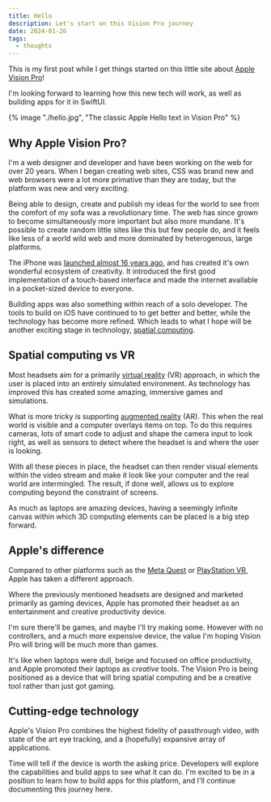 ```yaml
---
title: Hello
description: Let's start on this Vision Pro journey
date: 2024-01-26
tags:
  - thoughts
---
```


This is my first post while I get things started on this little site about [Apple Vision Pro](https://www.apple.com/apple-vision-pro/)!

I'm looking forward to learning how this new tech will work, as well as building apps for it in SwiftUI.

{% image "./hello.jpg", "The classic Apple Hello text in Vision Pro" %}

## Why Apple Vision Pro?

I'm a web designer and developer and have been working on the web for over 20 years. When I began creating web sites, CSS was brand new and web browsers were a lot more primative than they are today, but the platform was new and very exciting.

Being able to design, create and publish my ideas for the world to see from the comfort of my sofa was a revolutionary time. The web has since grown to become simultaneously more important but also more mundane. It's possible to create random little sites like this but few people do, and it feels like less of a world wild web and more dominated by heterogenous, large platforms.

The iPhone was [launched almost 16 years ago](https://en.wikipedia.org/wiki/IPhone), and has created it's own wonderful ecosystem of creativity. It introduced the first good implementation of a touch-based interface and made the internet available in a pocket-sized device to everyone.

Building apps was also something within reach of a solo developer. The tools to build on iOS have continued to to get better and better, while the technology has become more refined. Which leads to what I hope will be another exciting stage in technology, [spatial computing](https://en.wikipedia.org/wiki/Spatial_computing).

## Spatial computing vs VR

Most headsets aim for a primarily [virtual reality](https://en.wikipedia.org/wiki/Virtual_reality) (VR) approach, in which the user is placed into an entirely simulated environment. As technology has improved this has created some amazing, immersive games and simulations.

What is more tricky is supporting [augmented reality](https://en.wikipedia.org/wiki/Augmented_reality) (AR). This when the real world is visible and a computer overlays items on top. To do this requires cameras, lots of smart code to adjust and shape the camera input to look right, as well as sensors to detect where the headset is and where the user is looking.

With all these pieces in place, the headset can then render visual elements within the video stream and make it look like your computer and the real world are intermingled. The result, if done well, allows us to explore computing beyond the constraint of screens.

As much as laptops are amazing devices, having a seemingly infinite canvas within which 3D computing elements can be placed is a big step forward.

## Apple's difference

Compared to other platforms such as the [Meta Quest](https://en.wikipedia.org/wiki/Meta_Quest_3) or [PlayStation VR](https://en.wikipedia.org/wiki/PlayStation_VR), Apple has taken a different approach.

Where the previously mentioned headsets are designed and marketed primarily as gaming devices, Apple has promoted their headset as an entertainment and creative productivity device.

I'm sure there'll be games, and maybe I'll try making some. However with no controllers, and a much more expensive device, the value I'm hoping Vision Pro will bring will be much more than games.

It's like when laptops were dull, beige and focused on office productivity, and Apple promoted their laptops as _creative_ tools. The Vision Pro is being positioned as a device that will bring spatial computing and be a creative tool rather than just got gaming.

## Cutting-edge technology

Apple's Vision Pro combines the highest fidelity of passthrough video, with state of the art eye tracking, and a (hopefully) expansive array of applications.

Time will tell if the device is worth the asking price. Developers will explore the capabilities and build apps to see what it can do. I'm excited to be in a position to learn how to build apps for this platform, and I'll continue documenting this journey here.
